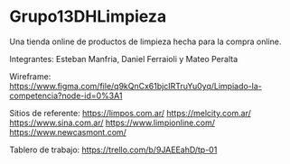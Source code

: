 # Grupo13DHLimpieza
Una tienda online de productos de limpieza hecha para la compra online.

Integrantes: Esteban Manfria, Daniel Ferraioli y Mateo Peralta 

Wireframe: https://www.figma.com/file/q9kQnCx61bjcIRTruYu0yq/Limpiado-la-competencia?node-id=0%3A1

Sitios de referente: 
https://limpos.com.ar/
https://melcity.com.ar/
https://www.sina.com.ar/
https://www.limpionline.com/
https://www.newcasmont.com/

Tablero de  trabajo: https://trello.com/b/9JAEEahD/tp-01